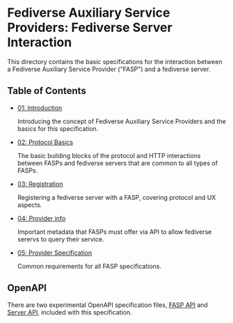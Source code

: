 # Fediverse Auxiliary Service Providers: Fediverse Server Interaction

This directory contains the basic specifications for the interaction
between a Fediverse Auxiliary Service Provider ("FASP") and a fediverse
server.

## Table of Contents

* [01: Introduction](introduction.md)

  Introducing the concept of Fediverse Auxiliary Service Providers and
  the basics for this specification.

* [02: Protocol Basics](protocol_basics.md)

  The basic building blocks of the protocol and HTTP
  interactions between FASPs and fediverse servers that are common to all
  types of FASPs.

* [03: Registration](registration.md)

  Registering a fediverse server with a FASP,
  covering protocol and UX aspects.

* [04: Provider info](provider_info.md)

  Important metadata that FASPs must offer via API to allow
  fediverse serervs to query their service.

* [05: Provider Specification](provider_specifications.md)

  Common requirements for all FASP specifications.

## OpenAPI

There are two experimental OpenAPI specification files,
[FASP API](provider_openapi.yml) and [Server API](server_openapi.yml),
included with this specification.
